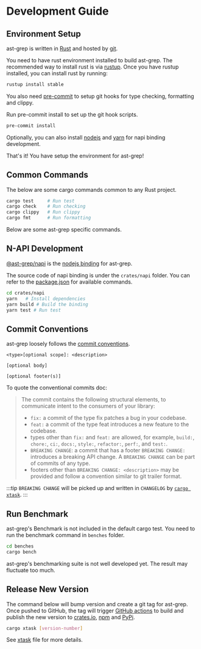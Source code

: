 # Development Guide

## Environment Setup

ast-grep is written in [Rust](https://www.rust-lang.org/) and hosted by [git](https://git-scm.com/).

You need to have rust environment installed to build ast-grep.
The recommended way to install rust is via [rustup](https://rustup.rs/).
Once you have rustup installed, you can install rust by running:

```bash
rustup install stable
```

You also need [pre-commit](https://pre-commit.com/) to setup git hooks for type checking, formatting and clippy.

Run pre-commit install to set up the git hook scripts.

```bash
pre-commit install
```

Optionally, you can also install [nodejs](https://github.com/Schniz/fnm) and [yarn](https://yarnpkg.com/) for napi binding development.

That's it! You have setup the environment for ast-grep!

## Common Commands

The below are some cargo commands common to any Rust project.

```bash
cargo test     # Run test
cargo check    # Run checking
cargo clippy   # Run clippy
cargo fmt      # Run formatting
```

Below are some ast-grep specific commands.

## N-API Development

[@ast-grep/napi](https://www.npmjs.com/package/@ast-grep/napi) is the [nodejs binding](https://napi.rs/) for ast-grep.

The source code of napi binding is under the `crates/napi` folder. You can refer to the [package.json](https://github.com/ast-grep/ast-grep/blob/main/crates/napi/package.json) for available commands.

```bash
cd crates/napi
yarn   # Install dependencies
yarn build # Build the binding
yarn test # Run test
```

## Commit Conventions

ast-grep loosely follows the [commit conventions](https://www.conventionalcommits.org/en/v1.0.0/).

```
<type>[optional scope]: <description>

[optional body]

[optional footer(s)]
```

To quote the conventional commits doc:

> The commit contains the following structural elements, to communicate intent to the consumers of your library:
>
> - `fix:` a commit of the type fix patches a bug in your codebase.
> - `feat:` a commit of the type feat introduces a new feature to the codebase.
> - types other than `fix:` and `feat:` are allowed, for example, `build:`, `chore:`, `ci:`, `docs:`, `style:`, `refactor:`, `perf:`, and `test:`.
> - `BREAKING CHANGE`: a commit that has a footer `BREAKING CHANGE:` introduces a breaking API change. A `BREAKING CHANGE` can be part of commits of any type.
> - footers other than `BREAKING CHANGE: <description>` may be provided and follow a convention similar to git trailer format.

:::tip
`BREAKING CHANGE` will be picked up and written in `CHANGELOG` by [`cargo xtask`](https://github.com/ast-grep/ast-grep/blob/86afc5865b42285106f232f01c0eb45708d134c3/xtask/src/main.rs#L162-L171).
:::

## Run Benchmark

ast-grep's Benchmark is not included in the default cargo test. You need to run the benchmark command in `benches` folder.

```bash
cd benches
cargo bench
```

ast-grep's benchmarking suite is not well developed yet. The result may fluctuate too much.

## Release New Version

The command below will bump version and create a git tag for ast-grep.
Once pushed to GitHub, the tag will trigger [GitHub actions](https://github.com/ast-grep/ast-grep/blob/main/.github/workflows/coverage.yml) to build and publish the new version to [crates.io](https://github.com/ast-grep/ast-grep/blob/main/.github/workflows/pypi.yml), [npm](https://github.com/ast-grep/ast-grep/blob/main/.github/workflows/napi.yml) and [PyPi](https://github.com/ast-grep/ast-grep/blob/main/.github/workflows/pypi.yml).

```bash
cargo xtask [version-number]
```

See [xtask](https://github.com/ast-grep/ast-grep/blob/main/xtask/src/main.rs) file for more details.
